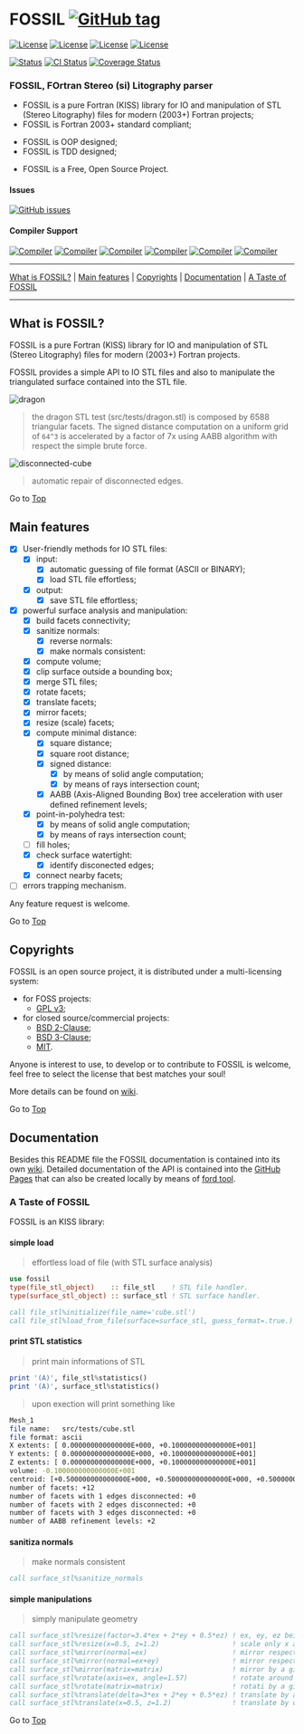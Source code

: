 <a name="top"></a>

# FOSSIL [![GitHub tag](https://img.shields.io/github/tag/szaghi/FOSSIL.svg)](https://github.com/szaghi/FOSSIL/releases)

[![License](https://img.shields.io/badge/license-GNU%20GeneraL%20Public%20License%20v3%20,%20GPLv3-blue.svg)]()
[![License](https://img.shields.io/badge/license-BSD2-red.svg)]()
[![License](https://img.shields.io/badge/license-BSD3-red.svg)]()
[![License](https://img.shields.io/badge/license-MIT-red.svg)]()

[![Status](https://img.shields.io/badge/status-stable-brightgreen.svg)]()
[![CI Status](https://github.com/szaghi/FOSSIL/actions/workflows/ci.yml/badge.svg)](https://github.com/szaghi/FOSSIL/actions)
[![Coverage Status](https://img.shields.io/codecov/c/github/szaghi/FOSSIL.svg)](https://app.codecov.io/gh/szaghi/FOSSIL)

### FOSSIL, FOrtran Stereo (si) Litography parser

+ FOSSIL is a pure Fortran (KISS) library for IO and manipulation of STL (Stereo Litography) files for modern (2003+) Fortran projects;
+ FOSSIL is Fortran 2003+ standard compliant;
- FOSSIL is OOP designed;
- FOSSIL is TDD designed;
+ FOSSIL is a Free, Open Source Project.

#### Issues

[![GitHub issues](https://img.shields.io/github/issues/szaghi/FOSSIL.svg)]()

#### Compiler Support

[![Compiler](https://img.shields.io/badge/GNU-v5.3.0+-orange.svg)]()
[![Compiler](https://img.shields.io/badge/Intel-v16.x+-brightgreen.svg)]()
[![Compiler](https://img.shields.io/badge/IBM%20XL-not%20tested-yellow.svg)]()
[![Compiler](https://img.shields.io/badge/g95-not%20tested-yellow.svg)]()
[![Compiler](https://img.shields.io/badge/NAG-not%20tested-yellow.svg)]()
[![Compiler](https://img.shields.io/badge/PGI-not%20tested-yellow.svg)]()

---

[What is FOSSIL?](#what-is-fossil?) | [Main features](#main-features) | [Copyrights](#copyrights) | [Documentation](#documentation) | [A Taste of FOSSIL](#a-taste-of-fossil)

---

## What is FOSSIL?

FOSSIL is a pure Fortran (KISS) library for IO and manipulation of STL (Stereo Litography) files for modern (2003+) Fortran projects.

FOSSIL provides a simple API to IO STL files and also to manipulate the triangulated surface contained into the STL file.

![dragon](pre_docs/dragon.jpg)

> the dragon STL test (src/tests/dragon.stl) is composed by 6588 triangular facets. The signed distance computation on a uniform
> grid of `64^3` is accelerated by a factor of 7x using AABB algorithm with respect the simple brute force.

![disconnected-cube](pre_docs/disconnected-cube.png)

> automatic repair of disconnected edges.

Go to [Top](#top)

## Main features

* [X] User-friendly methods for IO STL files:
    * [x] input:
        * [x] automatic guessing of file format (ASCII or BINARY);
        * [x] load STL file effortless;
    * [x] output:
        * [x] save STL file effortless;
* [x] powerful surface analysis and manipulation:
    * [x] build facets connectivity;
    * [x] sanitize normals:
        * [x] reverse normals:
        * [x] make normals consistent:
    * [x] compute volume;
    * [x] clip surface outside a bounding box;
    * [x] merge STL files;
    * [x] rotate facets;
    * [x] translate facets;
    * [x] mirror facets;
    * [x] resize (scale) facets;
    * [x] compute minimal distance:
        * [x] square distance;
        * [x] square root distance;
        * [x] signed distance:
            * [x] by means of solid angle computation;
            * [x] by means of rays intersection count;
        * [x] AABB (Axis-Aligned Bounding Box) tree acceleration with user defined refinement levels;
    * [x] point-in-polyhedra test:
        * [x] by means of solid angle computation;
        * [x] by means of rays intersection count;
    * [ ] fill holes;
    * [x] check surface watertight:
        * [x] identify disconected edges;
    * [x] connect nearby facets;
* [ ] errors trapping mechanism.

Any feature request is welcome.

Go to [Top](#top)

## Copyrights

FOSSIL is an open source project, it is distributed under a multi-licensing system:

+ for FOSS projects:
  - [GPL v3](http://www.gnu.org/licenses/gpl-3.0.html);
+ for closed source/commercial projects:
  - [BSD 2-Clause](http://opensource.org/licenses/BSD-2-Clause);
  - [BSD 3-Clause](http://opensource.org/licenses/BSD-3-Clause);
  - [MIT](http://opensource.org/licenses/MIT).

Anyone is interest to use, to develop or to contribute to FOSSIL is welcome, feel free to select the license that best matches your soul!

More details can be found on [wiki](https://github.com/szaghi/FOSSIL/wiki/Copyrights).

Go to [Top](#top)

## Documentation

Besides this README file the FOSSIL documentation is contained into its own [wiki](https://github.com/szaghi/FOSSIL/wiki). Detailed documentation of the API is contained into the [GitHub Pages](http://szaghi.github.io/FOSSIL/) that can also be created locally by means of [ford tool](https://github.com/cmacmackin/ford).

### A Taste of FOSSIL

FOSSIL is an KISS library:

#### simple load
> effortless load of file (with STL surface analysis)
```fortran
use fossil
type(file_stl_object)    :: file_stl    ! STL file handler.
type(surface_stl_object) :: surface_stl ! STL surface handler.

call file_stl%initialize(file_name='cube.stl')
call file_stl%load_from_file(surface=surface_stl, guess_format=.true.)
```

#### print STL statistics
> print main informations of STL
```fortran
print '(A)', file_stl%statistics()
print '(A)', surface_stl%statistics()
```
> upon exection will print something like
```bash
Mesh_1
file name:   src/tests/cube.stl
file format: ascii
X extents: [ 0.000000000000000E+000, +0.100000000000000E+001]
Y extents: [ 0.000000000000000E+000, +0.100000000000000E+001]
Z extents: [ 0.000000000000000E+000, +0.100000000000000E+001]
volume: -0.100000000000000E+001
centroid: [+0.500000000000000E+000, +0.500000000000000E+000, +0.500000000000000E+000]
number of facets: +12
number of facets with 1 edges disconnected: +0
number of facets with 2 edges disconnected: +0
number of facets with 3 edges disconnected: +0
number of AABB refinement levels: +2
```

#### sanitiza normals
> make normals consistent
```fortran
call surface_stl%sanitize_normals
```

#### simple manipulations
> simply manipulate geometry
```fortran
call surface_stl%resize(factor=3.4*ex + 2*ey + 0.5*ez) ! ex, ey, ez being axis versors
call surface_stl%resize(x=0.5, z=1.2)                  ! scale only x and z axis
call surface_stl%mirror(normal=ex)                     ! mirror respect yz-plane
call surface_stl%mirror(normal=ex+ey)                  ! mirror respect plane with normal ex+ey
call surface_stl%mirror(matrix=matrix)                 ! mirror by a given mirroring matrix
call surface_stl%rotate(axis=ex, angle=1.57)           ! rotate around x axis by pi/2
call surface_stl%rotate(matrix=matrix)                 ! rotati by a given rotating matrix
call surface_stl%translate(delta=3*ex + 2*ey + 0.5*ez) ! translate by a vectorial delta
call surface_stl%translate(x=0.5, z=1.2)               ! translate by only x and z delta
```

Go to [Top](#top)
